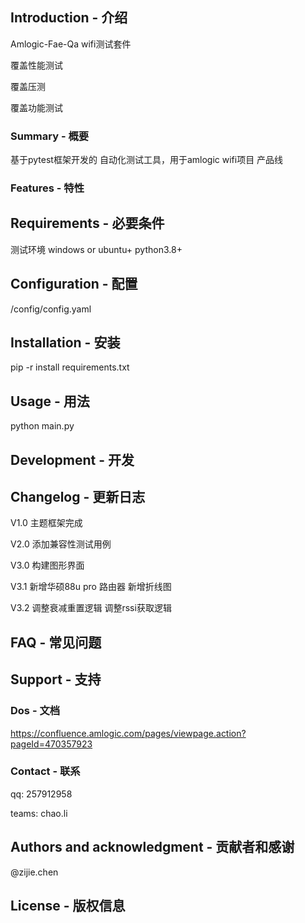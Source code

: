 ## Introduction - 介绍Amlogic-Fae-Qa wifi测试套件覆盖性能测试覆盖压测覆盖功能测试### Summary - 概要基于pytest框架开发的 自动化测试工具，用于amlogic wifi项目 产品线### Features - 特性## Requirements - 必要条件测试环境 windows or ubuntu+ python3.8+ ## Configuration - 配置/config/config.yaml## Installation - 安装pip -r install requirements.txt## Usage - 用法python main.py## Development - 开发## Changelog - 更新日志V1.0  主题框架完成V2.0  添加兼容性测试用例V3.0  构建图形界面V3.1 新增华硕88u pro 路由器新增折线图V3.2调整衰减重置逻辑调整rssi获取逻辑## FAQ - 常见问题## Support - 支持### Dos - 文档https://confluence.amlogic.com/pages/viewpage.action?pageId=470357923### Contact - 联系qq: 257912958teams: chao.li## Authors and acknowledgment - 贡献者和感谢@zijie.chen## License - 版权信息